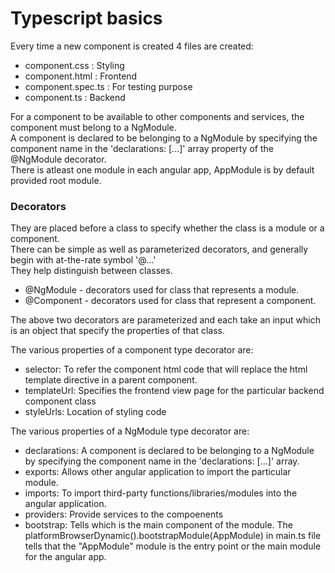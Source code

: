 # Typescript basics

Every time a new component is created 4 files are created:
* component.css : Styling 
* component.html : Frontend
* component.spec.ts : For testing purpose
* component.ts : Backend  

For a component to be available to other components and services, the component must belong to a NgModule.  
A component is declared to be belonging to a NgModule by specifying the component name in the 'declarations: [...]' array property of the @NgModule decorator.  
There is atleast one module in each angular app, AppModule is by default provided root module.

### Decorators 
They are placed before a class to specify whether the class is a module or a component.  
There can be simple as well as parameterized decorators, and generally begin with at-the-rate symbol '@...'  
They help distinguish between classes.

* @NgModule - decorators used for class that represents a module. 
* @Component - decorators used for class that represent a component.

The above two decorators are parameterized and each take an input which is an object that specify the properties of that class.

The various properties of a component type decorator are: 
* selector: To refer the component html code that will replace the html template directive in a parent component.
* templateUrl: Specifies the frontend view page for the particular backend component class
* styleUrls: Location of styling code

The various properties of a NgModule type decorator are:
* declarations: A component is declared to be belonging to a NgModule by specifying the component name in the 'declarations: [...]' array.
* exports: Allows other angular application to import the particular module.
* imports: To import third-party functions/libraries/modules into the angular application.
* providers: Provide services to the compoenents 
* bootstrap: Tells which is the main component of the module. The platformBrowserDynamic().bootstrapModule(AppModule) in main.ts file tells that the "AppModule" module is the entry point or the main module for the angular app.
